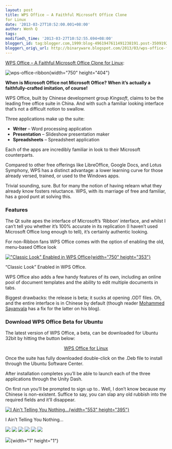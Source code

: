 ```yaml
--- 
layout: post 
title: WPS Office – A Faithful Microsoft Office Clone
for Linux 
date: '2013-03-27T10:52:00.001+08:00' 
author: Wenh Q
tags:
modified\_time: '2013-03-27T10:52:55.694+08:00' 
blogger\_id: tag:blogger.com,1999:blog-4961947611491238191.post-3509192989329519458
blogger\_orig\_url: http://binaryware.blogspot.com/2013/03/wps-office-faithful-microsoft-office.html
--- 
```

[WPS Office – A Faithful Microsoft Office Clone for
Linux](http://feedproxy.google.com/~r/d0od/~3/oQzDMlynaI0/wps-office-for-linux-looks-like-microsoft-office-but-isnt):

![wps-office-ribbon](http://www.omgubuntu.co.uk/wp-content/uploads/2013/03/wps-office-ribbon-750x404.jpg){width="750"
height="404"}

**When is Microsoft Office not Microsoft Office? When it’s actually a
faithfully-crafted imitation, of course!**

WPS Office, built by Chinese development group *Kingsoft*, claims to be
the leading free office suite in China. And with such a familiar looking
interface that’s not a difficult notion to swallow.

Three applications make up the suite:


-   **Writer** – Word processing application
-   **Presentation** – Slideshow presentation maker
-   **Spreadsheets** – Spreadsheet application

Each of the apps are incredibly familiar in look to their Microsoft
counterparts.

Compared to other free offerings like LibreOffice, Google Docs, and
Lotus Symphony, WPS has a distinct advantage: a lower learning curve for
those already versed, trained, or used to the Windows apps.

Trivial sounding, sure. But for many the notion of having relearn what
they already know fosters reluctance. WPS, with its marriage of free and
familiar, has a good punt at solving this.


### Features

The Qt suite apes the interface of Microsoft’s ‘Ribbon’ interface, and
whilst I can’t tell you whether it’s 100% accurate in its replication (I
haven’t used Microsoft Office long enough to tell), it’s certainly
authentic looking.

For non-Ribbon fans WPS Office comes with the option of enabling the
old, menu-based Office look


<div style="width: 750px;">

[!["Classic Look" Enabled in WPS
Office](http://www.omgubuntu.co.uk/wp-content/uploads/2013/03/old-look-750x353.jpg){width="750"
height="353"}](http://www.omgubuntu.co.uk/wp-content/uploads/2013/03/old-look.jpg)

“Classic Look” Enabled in WPS Office.

</div>

WPS Office also adds a few handy features of its own, including an
online pool of document templates and the ability to edit multiple
documents in tabs.

Biggest drawbacks: the release is beta; it sucks at opening .ODT files.
Oh, and the entire interface is in Chinese by default (though
reader [Mohammed
Sayanvala](http://mosayanvala.wordpress.com/ "Mohammed Sayanvala") has a
fix for the latter on his blog).


### Download WPS Office Beta for Ubuntu

The latest version of WPS Office, a beta, can be downloaded for Ubuntu
32bit by hitting the button below:


<div style="text-align: center;">

[WPS Office for
Linux](http://wdl.cache.ijinshan.com/wps/download/Linux/unstable/wps-office_8.1.0.3724~b1p2_i386.deb "Download WPS Office for Linux")

</div>

Once the suite has fully downloaded double-click on the .Deb file to
install through the Ubuntu Software Center.

After installation completes you’ll be able to launch each of the three
applications through the Unity Dash.

On first run you’ll be prompted to sign up to.. Well, I don’t know
because my Chinese is non-existent. Suffice to say, you can slap any old
rubbish into the required fields and it’ll disappear.


<div style="width: 553px;">

[![I Ain't Telling You
Nothing...](http://www.omgubuntu.co.uk/wp-content/uploads/2013/03/sigh-up.jpg){width="553"
height="395"}](http://www.omgubuntu.co.uk/wp-content/uploads/2013/03/sigh-up.jpg)

I Ain’t Telling You Nothing…

</div>




<div>

[![](http://feeds.feedburner.com/~ff/d0od?i=oQzDMlynaI0:lIN3YhQCvAQ:wBxX2hOkimM)](http://feeds.feedburner.com/~ff/d0od?a=oQzDMlynaI0:lIN3YhQCvAQ:wBxX2hOkimM)
[![](http://feeds.feedburner.com/~ff/d0od?d=I9og5sOYxJI)](http://feeds.feedburner.com/~ff/d0od?a=oQzDMlynaI0:lIN3YhQCvAQ:I9og5sOYxJI)
[![](http://feeds.feedburner.com/~ff/d0od?d=qj6IDK7rITs)](http://feeds.feedburner.com/~ff/d0od?a=oQzDMlynaI0:lIN3YhQCvAQ:qj6IDK7rITs)
[![](http://feeds.feedburner.com/~ff/d0od?i=oQzDMlynaI0:lIN3YhQCvAQ:V_sGLiPBpWU)](http://feeds.feedburner.com/~ff/d0od?a=oQzDMlynaI0:lIN3YhQCvAQ:V_sGLiPBpWU)
[![](http://feeds.feedburner.com/~ff/d0od?i=oQzDMlynaI0:lIN3YhQCvAQ:gIN9vFwOqvQ)](http://feeds.feedburner.com/~ff/d0od?a=oQzDMlynaI0:lIN3YhQCvAQ:gIN9vFwOqvQ)
[![](http://feeds.feedburner.com/~ff/d0od?d=yIl2AUoC8zA)](http://feeds.feedburner.com/~ff/d0od?a=oQzDMlynaI0:lIN3YhQCvAQ:yIl2AUoC8zA)

</div>

![](http://feeds.feedburner.com/~r/d0od/~4/oQzDMlynaI0){width="1"
height="1"}
